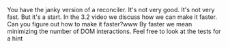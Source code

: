 You have the janky version of a reconciler. It's not very good. It's not very fast. But it's a start.
In the 3.2 video we discuss how we can make it faster.
Can you figure out how to make it faster?www
By faster we mean minimizing the number of DOM interactions.
Feel free to look at the tests for a hint
